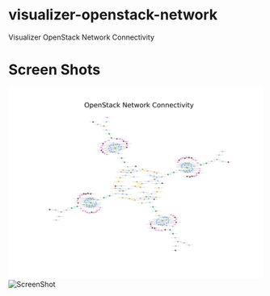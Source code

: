 # visualizer-openstack-network
Visualizer OpenStack Network Connectivity

# Screen Shots
![ScreenShot](README/Ex1-OpenStack-Network-Connectivity.png?raw=true)
![ScreenShot](README/Ex2-OpenStack-Network-Connectivity.png?raw=true)
